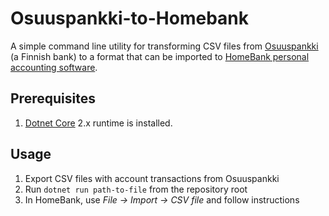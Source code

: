 # Osuuspankki-to-Homebank

A simple command line utility for transforming CSV files from [Osuuspankki](https://www.op.fi/) (a Finnish bank) to a format that can be imported to  [HomeBank personal accounting software](http://homebank.free.fr/en/index.php).

## Prerequisites

1. [Dotnet Core](https://dotnet.github.io/) 2.x runtime is installed.

## Usage

1. Export CSV files with account transactions from Osuuspankki
2. Run `dotnet run path-to-file` from the repository root
3. In HomeBank, use *File -> Import -> CSV file* and follow instructions

